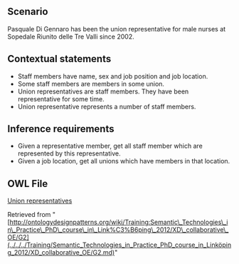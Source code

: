 ##   Scenario


Pasquale Di Gennaro has been the union representative for male nurses at Sopedale Riunito delle Tre Valli since 2002.


  




##   Contextual statements


* Staff members have name, sex and job position and job location.
* Some staff members are members in some union.
* Union representatives are staff members. They have been representative for some time.
* Union representative represents a number of staff members.


  




##   Inference requirements


* Given a representative member, get all staff member which are represented by this representative.
* Given a job location, get all unions which have members in that location.


##   OWL File


[Union representatives](http://www.ida.liu.se/~valiv/semtech.owl "http://www.ida.liu.se/~valiv/semtech.owl")





Retrieved from "[http://ontologydesignpatterns.org/wiki/Training:Semantic\_Technologies\_in\_Practice\_PhD\_course\_in\_Link%C3%B6ping\_2012/XD\_collaborative\_OE/G2](../../../Training/Semantic_Technologies_in_Practice_PhD_course_in_Linköping_2012/XD_collaborative_OE/G2.md)"